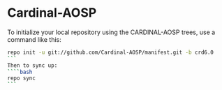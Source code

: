 Cardinal-AOSP
========================

To initialize your local repository using the CARDINAL-AOSP trees, use a command like this:
````bash
repo init -u git://github.com/Cardinal-AOSP/manifest.git -b crd6.0
```
Then to sync up:
````bash
repo sync
```